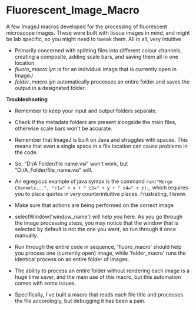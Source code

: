 # Fluorescent_Image_Macro
A few ImageJ macros developed for the processing of fluorescent microscope images. These were built with tissue images in mind, and might be lab specific, so you might need to tweak them. All in all, very intuitive

* Primarily concerned with splitting files into different colour channels, creating a composite, adding scale bars, and saving them all in one location. 
* *fluoro_macro.ijm* is for an individual image that is currently open in ImageJ
* *folder_macro.ijm* automatically processes an entire folder and saves the output in a designated folder.

**Troubleshooting**
- Remember to keep your input and output folders separate.
- Check if the metadata folders are present alongside the main files, otherwise scale bars won't be accurate.

- Remember that ImageJ is built on Java and struggles with spaces. This means that even a single space in a file location can cause problems in the code.
- So, "D:/A Folder/file name.vsi" won't work, but "D:/A_Folder/file_name.vsi" will.

- An egregious example of java syntax is the command `run("Merge Channels...", "c1=" + x + " c2=" + y + " c4=" + z);`, which requires you to place quotes in very counterintuitive places. Frustrating, I know.

- Make sure that actions are being performed on the correct image
- selectWindow('window_name') will help you here. As you go through the image processing steps, you may notice that the window that is selected by default is not the one you want, so run through it once manually.

- Run through the entire code in sequence, 'fluoro_macro' should help you process one (currently open) image, while 'folder_macro' runs the identical process on an entire folder of images.
- The ability to process an entire folder without rendering each image is a huge time saver, and the main use of this macro, but this automation comes with some issues.
- Specifically, I've built a macro that reads each file title and processes the file accordingly, but debugging it has been a pain.
